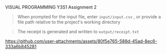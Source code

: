 VISUAL PROGRAMMING Y3S1 Assignment 2

> When prompted for the input file, enter `input/input.csv` , or provide a file path relative to the project's working directory

> The receipt is generated and written to `output/receipt.txt`

https://github.com/user-attachments/assets/80f5e765-588d-45ad-8ec6-333a6b845281

